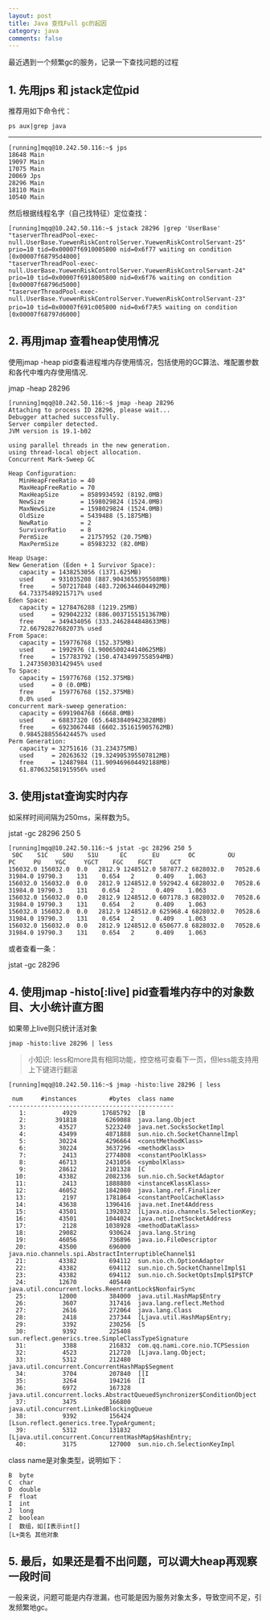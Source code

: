 ```yaml
---
layout: post
title: Java 查找Full gc的起因
category: java
comments: false
---
```

最近遇到一个频繁gc的服务，记录一下查找问题的过程

## 1. 先用jps 和 jstack定位pid

推荐用如下命令代：

	ps aux|grep java

---

	[running]mqq@10.242.50.116:~$ jps
	18648 Main
	19097 Main
	17075 Main
	20069 Jps
	28296 Main
	18110 Main
	10540 Main

然后根据线程名字（自己找特征）定位查找：

	[running]mqq@10.242.50.116:~$ jstack 28296 |grep 'UserBase'
	"taserverThreadPool-exec-null.UserBase.YuewenRiskControlServer.YuewenRiskControlServant-25" prio=10 tid=0x00007f6910005800 nid=0x6f77 waiting on condition [0x00007f68795d4000]
	"taserverThreadPool-exec-null.UserBase.YuewenRiskControlServer.YuewenRiskControlServant-24" prio=10 tid=0x00007f6918005800 nid=0x6f76 waiting on condition [0x00007f68796d5000]
	"taserverThreadPool-exec-null.UserBase.YuewenRiskControlServer.YuewenRiskControlServant-23" prio=10 tid=0x00007f691c005800 nid=0x6f7夫5 waiting on condition [0x00007f68797d6000]



## 2. 再用jmap 查看heap使用情况

使用jmap -heap pid查看进程堆内存使用情况，包括使用的GC算法、堆配置参数和各代中堆内存使用情况.

jmap -heap 28296

	[running]mqq@10.242.50.116:~$ jmap -heap 28296
	Attaching to process ID 28296, please wait...
	Debugger attached successfully.
	Server compiler detected.
	JVM version is 19.1-b02

	using parallel threads in the new generation.
	using thread-local object allocation.
	Concurrent Mark-Sweep GC

	Heap Configuration:
	   MinHeapFreeRatio = 40
	   MaxHeapFreeRatio = 70
	   MaxHeapSize      = 8589934592 (8192.0MB)
	   NewSize          = 1598029824 (1524.0MB)
	   MaxNewSize       = 1598029824 (1524.0MB)
	   OldSize          = 5439488 (5.1875MB)
	   NewRatio         = 2
	   SurvivorRatio    = 8
	   PermSize         = 21757952 (20.75MB)
	   MaxPermSize      = 85983232 (82.0MB)

	Heap Usage:
	New Generation (Eden + 1 Survivor Space):
	   capacity = 1438253056 (1371.625MB)
	   used     = 931035208 (887.9043655395508MB)
	   free     = 507217848 (483.7206344604492MB)
	   64.73375489215717% used
	Eden Space:
	   capacity = 1278476288 (1219.25MB)
	   used     = 929042232 (886.0037155151367MB)
	   free     = 349434056 (333.2462844848633MB)
	   72.66792827682073% used
	From Space:
	   capacity = 159776768 (152.375MB)
	   used     = 1992976 (1.9006500244140625MB)
	   free     = 157783792 (150.47434997558594MB)
	   1.247350303142945% used
	To Space:
	   capacity = 159776768 (152.375MB)
	   used     = 0 (0.0MB)
	   free     = 159776768 (152.375MB)
	   0.0% used
	concurrent mark-sweep generation:
	   capacity = 6991904768 (6668.0MB)
	   used     = 68837320 (65.64838409423828MB)
	   free     = 6923067448 (6602.351615905762MB)
	   0.9845288556424457% used
	Perm Generation:
	   capacity = 32751616 (31.234375MB)
	   used     = 20263632 (19.324905395507812MB)
	   free     = 12487984 (11.909469604492188MB)
	   61.870632581915956% used

## 3. 使用jstat查询实时内存

如采样时间间隔为250ms，采样数为5。

jstat -gc 28296 250 5

	[running]mqq@10.242.50.116:~$ jstat -gc 28296 250 5
	 S0C    S1C    S0U    S1U      EC       EU        OC         OU       PC     PU    YGC     YGCT    FGC    FGCT     GCT   
	156032.0 156032.0  0.0   2812.9 1248512.0 587877.2 6828032.0   70528.6   31984.0 19790.3    131    0.654   2      0.409    1.063
	156032.0 156032.0  0.0   2812.9 1248512.0 592942.4 6828032.0   70528.6   31984.0 19790.3    131    0.654   2      0.409    1.063
	156032.0 156032.0  0.0   2812.9 1248512.0 607178.3 6828032.0   70528.6   31984.0 19790.3    131    0.654   2      0.409    1.063
	156032.0 156032.0  0.0   2812.9 1248512.0 625968.4 6828032.0   70528.6   31984.0 19790.3    131    0.654   2      0.409    1.063
	156032.0 156032.0  0.0   2812.9 1248512.0 650677.8 6828032.0   70528.6   31984.0 19790.3    131    0.654   2      0.409    1.063

或者查看一条：

jstat -gc 28296

## 4. 使用jmap -histo[:live] pid查看堆内存中的对象数目、大小统计直方图

如果带上live则只统计活对象

	jmap -histo:live 28296 | less

> 小知识:
less和more具有相同功能，控空格可查看下一页，但less能支持用上下键进行翻滚


	[running]mqq@10.242.50.116:~$ jmap -histo:live 28296 | less

	 num     #instances         #bytes  class name
	----------------------------------------------
	   1:          4929       17685792  [B
	   2:        391818        6269088  java.lang.Object
	   3:         43527        5223240  java.net.SocksSocketImpl
	   4:         43499        4871888  sun.nio.ch.SocketChannelImpl
	   5:         30224        4296664  <constMethodKlass>
	   6:         30224        3637296  <methodKlass>
	   7:          2413        2774808  <constantPoolKlass>
	   8:         46713        2431056  <symbolKlass>
	   9:         28612        2101328  [C
	  10:         43382        2082336  sun.nio.ch.SocketAdaptor
	  11:          2413        1888880  <instanceKlassKlass>
	  12:         46052        1842080  java.lang.ref.Finalizer
	  13:          2197        1781864  <constantPoolCacheKlass>
	  14:         43638        1396416  java.net.Inet4Address
	  15:         43501        1392032  [Ljava.nio.channels.SelectionKey;
	  16:         43501        1044024  java.net.InetSocketAddress
	  17:          2128        1038928  <methodDataKlass>
	  18:         29082         930624  java.lang.String
	  19:         46056         736896  java.io.FileDescriptor
	  20:         43500         696000  java.nio.channels.spi.AbstractInterruptibleChannel$1
	  21:         43382         694112  sun.nio.ch.OptionAdaptor
	  22:         43382         694112  sun.nio.ch.SocketChannelImpl$1
	  23:         43382         694112  sun.nio.ch.SocketOptsImpl$IP$TCP
	  24:         12670         405440  java.util.concurrent.locks.ReentrantLock$NonfairSync
	  25:         12000         384000  java.util.HashMap$Entry
	  26:          3607         317416  java.lang.reflect.Method
	  27:          2616         272064  java.lang.Class
	  28:          2418         237344  [Ljava.util.HashMap$Entry;
	  29:          3392         230256  [S
	  30:          9392         225408  sun.reflect.generics.tree.SimpleClassTypeSignature
	  31:          3388         216832  com.qq.nami.core.nio.TCPSession
	  32:          4523         212720  [Ljava.lang.Object;
	  33:          5312         212480  java.util.concurrent.ConcurrentHashMap$Segment
	  34:          3704         207840  [[I
	  35:          3264         194216  [I
	  36:          6972         167328  java.util.concurrent.locks.AbstractQueuedSynchronizer$ConditionObject
	  37:          3475         166800  java.util.concurrent.LinkedBlockingQueue
	  38:          9392         156424  [Lsun.reflect.generics.tree.TypeArgument;
	  39:          5312         131832  [Ljava.util.concurrent.ConcurrentHashMap$HashEntry;
	  40:          3175         127000  sun.nio.ch.SelectionKeyImpl


class name是对象类型，说明如下：

	B  byte
	C  char
	D  double
	F  float
	I  int
	J  long
	Z  boolean
	[  数组，如[I表示int[]
	[L+类名 其他对象

## 5. 最后，如果还是看不出问题，可以调大heap再观察一段时间

一般来说，问题可能是内存泄漏，也可能是因为服务对象太多，导致空间不足，引发频繁地gc。